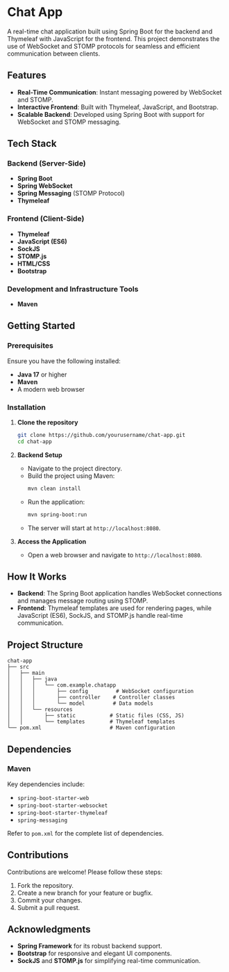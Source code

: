 # Chat App

A real-time chat application built using Spring Boot for the backend and Thymeleaf with JavaScript for the frontend. This project demonstrates the use of WebSocket and STOMP protocols for seamless and efficient communication between clients.

## Features

- **Real-Time Communication**: Instant messaging powered by WebSocket and STOMP.
- **Interactive Frontend**: Built with Thymeleaf, JavaScript, and Bootstrap.
- **Scalable Backend**: Developed using Spring Boot with support for WebSocket and STOMP messaging.

## Tech Stack

### Backend (Server-Side)
- **Spring Boot**
- **Spring WebSocket**
- **Spring Messaging** (STOMP Protocol)
- **Thymeleaf**

### Frontend (Client-Side)
- **Thymeleaf**
- **JavaScript (ES6)**
- **SockJS**
- **STOMP.js**
- **HTML/CSS**
- **Bootstrap**

### Development and Infrastructure Tools
- **Maven**

## Getting Started

### Prerequisites

Ensure you have the following installed:
- **Java 17** or higher
- **Maven**
- A modern web browser

### Installation

1. **Clone the repository**
   ```bash
   git clone https://github.com/yourusername/chat-app.git
   cd chat-app
   ```

2. **Backend Setup**
   - Navigate to the project directory.
   - Build the project using Maven:
     ```bash
     mvn clean install
     ```
   - Run the application:
     ```bash
     mvn spring-boot:run
     ```
   - The server will start at `http://localhost:8080`.

3. **Access the Application**
   - Open a web browser and navigate to `http://localhost:8080`.

## How It Works

- **Backend**: The Spring Boot application handles WebSocket connections and manages message routing using STOMP.
- **Frontend**: Thymeleaf templates are used for rendering pages, while JavaScript (ES6), SockJS, and STOMP.js handle real-time communication.

## Project Structure

```
chat-app
├── src
│   ├── main
│   │   ├── java
│   │   │   └── com.example.chatapp
│   │   │       ├── config         # WebSocket configuration
│   │   │       ├── controller    # Controller classes
│   │   │       └── model         # Data models
│   │   └── resources
│   │       ├── static           # Static files (CSS, JS)
│   │       └── templates        # Thymeleaf templates
└── pom.xml                      # Maven configuration
```

## Dependencies

### Maven
Key dependencies include:
- `spring-boot-starter-web`
- `spring-boot-starter-websocket`
- `spring-boot-starter-thymeleaf`
- `spring-messaging`

Refer to `pom.xml` for the complete list of dependencies.

## Contributions

Contributions are welcome! Please follow these steps:
1. Fork the repository.
2. Create a new branch for your feature or bugfix.
3. Commit your changes.
4. Submit a pull request.


## Acknowledgments

- **Spring Framework** for its robust backend support.
- **Bootstrap** for responsive and elegant UI components.
- **SockJS** and **STOMP.js** for simplifying real-time communication.



